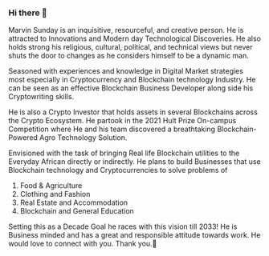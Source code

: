 ### Hi there 👋

Marvin Sunday is an inquisitive, resourceful, and creative person. He is attracted to Innovations and Modern day Technological Discoveries. 
He also holds strong his religious, cultural, political, and technical views but never shuts the door to changes as he considers himself to be a dynamic man.

Seasoned with experiences and knowledge in Digital Market strategies most especially in Cryptocurrency and Blockchain technology Industry. He can be seen as an effective Blockchain Business Developer along side his Cryptowriting skills.

He is also a Crypto Investor that holds assets in several Blockchains across the Crypto Ecosystem. He partook in the 2021 Hult Prize On-campus Competition where He and his team discovered a breathtaking Blockchain-Powered Agro Technology Solution. 

Envisioned with the task of bringing Real life Blockchain utilities to the Everyday African directly or indirectly. He plans to build Businesses that use Blockchain technology and Cryptocurrencies to solve problems of
1. Food & Agriculture
2. Clothing and Fashion
3. Real Estate and Accommodation
4. Blockchain and General Education 

Setting this as a Decade Goal he races with this vision till 2033!
He is Business minded and has a great and responsible attitude towards work.
He would love to connect with you. 
Thank you.🤝

